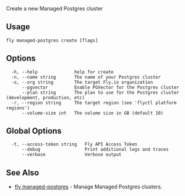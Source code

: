 Create a new Managed Postgres cluster


## Usage
~~~
fly managed-postgres create [flags]
~~~

## Options

~~~
  -h, --help              help for create
  -n, --name string       The name of your Postgres cluster
  -o, --org string        The target Fly.io organization
      --pgvector          Enable PGVector for the Postgres cluster
      --plan string       The plan to use for the Postgres cluster (development, production, etc)
  -r, --region string     The target region (see 'flyctl platform regions')
      --volume-size int   The volume size in GB (default 10)
~~~

## Global Options

~~~
  -t, --access-token string   Fly API Access Token
      --debug                 Print additional logs and traces
      --verbose               Verbose output
~~~

## See Also

* [fly managed-postgres](/docs/flyctl/managed-postgres/)	 - Manage Managed Postgres clusters.

